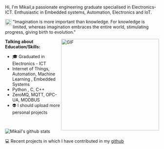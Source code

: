Hi, I'm Mikail,a passionate engineering graduate specialised in Electronics-ICT. Enthusiastic in Embedded systems, Automation, Electronics and IoT. 


<a href="https://www.linkedin.com/in/mikail-cinar-037bb5197/">
  <img align="left" alt="Mikail's LinkdeIN" width="22px" src="https://cdn.jsdelivr.net/npm/simple-icons@v3/icons/linkedin.svg" />
</a>


"Imagination is more important than knowledge. For knowledge is limited, whereas imagination embraces the entire world, stimulating progress, giving birth to evolution." 



 <img align="right" height="300px" width= "320px" alt="GIF" src="https://media.giphy.com/media/CVtNe84hhYF9u/giphy.gif" />

**Talking about Education/Skills:**

- 🎓 Graduated in Electronics - ICT
-  Internet of Things, Automation, Machine Learning , Embedded Systems
-  Python , C, C++
-  ZeroMQ, MQTT, OPC-UA, MODBUS
- :alien: I should upload more personal projects

&nbsp;


![Mikail's github stats](https://github-readme-stats.vercel.app/api?username=PrudhviGNV&show_icons=true&hide_border=true)

💻 Recent projects in which I have contributed in my [github](https://github.com/Mikail3/)
